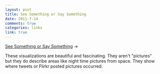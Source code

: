 ```yaml
--- 
layout: post
title: See Something or Say Something
date: 2011-7-14
comments: true
categories: links
link: true
---
```

<a title="See Something or Say Something" href="http://www.flickr.com/photos/walkingsf/sets/72157627140310742/with/5925800077/">See Something or Say Something</a> &rarr;
<br />

These visualizations are beautiful and fascinating. They aren't "pictures" but they do describe areas like night time pictures from space. They show where tweets or Flirkr posted pictures occurred.
